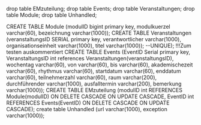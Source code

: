 drop table EMzuteilung;
drop table Events;
drop table Veranstaltungen;
drop table Module;
drop table Unhandled;

CREATE TABLE Module (modulID bigint primary key,
					 modulkuerzel varchar(60),
					 bezeichnung varchar(1000));
CREATE TABLE Veranstaltungen (veranstaltungsID SERIAL primary key,
							  verantwortlicher varchar(1000),
							  organisationseinheit varchar(1000),
							  titel varchar(1000)); --UNIQUE);	!!!Zum testen auskommentiert
CREATE TABLE Events (EventID Serial primary key,
					VeranstaltungsID int references Veranstaltungen(veranstaltungsID),
					wochentag varchar(60), von varchar(60), bis varchar(60), akademischezeit varchar(60),
					rhythmus varchar(60), startdatum varchar(60), enddatum varchar(60), teilnehmerzahl varchar(60), raum varchar(200),
					 durchführender varchar(1000), ausfalltermin varchar(200), bemerkung varchar(1000));
CREATE TABLE EMzuteilung (modulID int REFERENCES Module(modulID) ON DELETE CASCADE ON UPDATE CASCADE,
							 EventID int REFERENCES Events(EventID) ON DELETE CASCADE ON UPDATE CASCADE);
create table Unhandled (url varchar(1000), exception varchar(1000));
